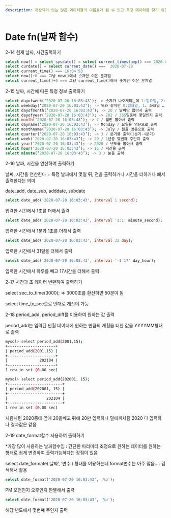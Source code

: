 ```yaml
---
description: 저장되어 있는 많은 데이터들의 이름표가 될 수 있고 특정 데이터를 찾기 위한 키가 될 수 있음
---
```


# Date fn\(날짜 함수\)

2-14 현재 날짜, 시간출력하기

```sql
select now() = select sysdate() = select current_timestamp() === 2020-07-20 16:03:43
select curdate() = select current_date() ===  2020-07-20 
select current_time() === 16:04:53
select now()+0 === 그냥 now()에서 숫자만 이은 문자열
select current_time()+0 === 그냥 current_time()에서 숫자만 이은 문자열 

```

2-15 날짜, 시간에 따른 특정 정보 출력하기

```sql
select dayofweek(‘2020-07-20 16:03:43’); -> 숫자가 나오게되는데 1:일요일, 2:월요일 …. 7:토요일
select weekday(‘2020-07-20 16:03:43’); -> 위와 같지만 0:월요일, 1: 화요일 … 6:일요일
select dayofmonth(‘2020-07-20 16:03:43’); -> 20 / 날짜만 뽑아서 출력
select dayofyear(‘2020-07-20 16:03:43’); -> 202 / 365일중에 몇일인지 출력
select month(‘2020-07-20 16:03:43’); -> 7 / 월만 뽑아서 출력
select dayname(‘2020-07-20 16:03:43’); -> Monday / 요일을 영문으로 출력
select monthname(‘2020-07-20 16:03:43’); -> July / 월을 영문으로 출력
select quarter(‘2020-07-20 16:03:43’); -> 3 / 분기를 출력(1분기-4분기)
select week(‘2020-07-20 16:03:43’); -> 29 / 1년중 몇번쨰 주인지 출력
select year(‘2020-07-20 16:03:43’); -> 2020 / 년도를 뽑아서 출력
select hour(‘2020-07-20 16:03:43’); -> 16 / 시간을 출력
select minute(‘2020-07-20 16:03:43’); -> 3 / 분을 출력

```

2-16 날짜, 시간을 연산하여 출력하기

날짜, 시간을 연산한다 = 특정 날짜에서 몇일 뒤, 전을 출력하거나 시간을 더하거나 뺴서 출력한다는 의미

date\_add, date\_sub, adddate, subdate

```sql
select date_add('2020-07-20 16:03:43', interval 1 second);
```

입력한 시간에서 1초를 더해서 출력

```sql
select date_add('2020-07-20 16:03:43', interval '1:1' minute_second);
```

입력한 시간에서 1분과 1초를 더해서 출력

```sql
select date_add('2020-07-20 16:03:43', interval 31 day);
```

입력한 시간에서 31일을 더해서 출력

```sql
select date_add('2020-07-20 16:03:43', interval '-1 17' day_hour);
```

입력한 시간에서 하루를 빼고 17시간을 더해서 출력

2-17 시간과 초 데이터 변환하여 출력하기

select sec\_to\_time\(3000\); =&gt; 3000초를 환산하면 50분이 됨

select time\_to\_sec으로 반대로 계산이 가능

2-18 period\_add, period\_diff를 이용하여 원하는 값 출력

period\_add는 입력된 년월 데이터에 원하는 만큼의 개월을 더한 값을 YYYYMM형태로 출력

```bash
mysql> select period_add(2001,15);
+---------------------+
| period_add(2001,15) |
+---------------------+
|              202104 |
+---------------------+
1 row in set (0.00 sec)
```

```bash
mysql> select period_add(202001, 15);
+------------------------+
| period_add(202001, 15) |
+------------------------+
|                 202104 |
+------------------------+
1 row in set (0.00 sec)
```

처음처럼 2020중에 앞에 20을빼고 뒤에 20만 입력하나 밑에꺼처럼 2020 다 입력하나 결과값은 같음

2-19 date\_format함수 사용하여 출력하기

\*가장 많이 사용하는 날짜함수임 : 간단한 파라미터 조정으로 원하는 데이터를 원하는 형태로 쉽게 변경하여 출력가능하다는 장점이 있음

select date\_formate\(‘날짜’, ‘변수’\) 형태를 이용하는데 format변수는 아주 많음…. 검색해서 활용

```sql
select date_format('2020-07-20 16:03:43', '%p');
```

PM 오전인지 오후인지 판별해서 출력

```sql
select date_format('2020-07-20 16:03:43', '%u');
```

해당 년도에서 몇번쨰 주인지 출력  


